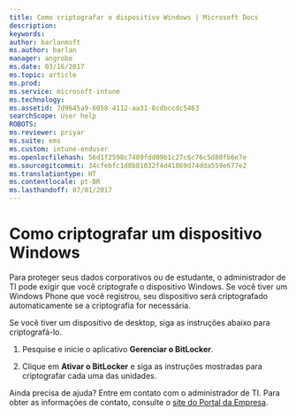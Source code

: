 ```yaml
---
title: Como criptografar o dispositivo Windows | Microsoft Docs
description: 
keywords: 
author: barlanmsft
ms.author: barlan
manager: angrobe
ms.date: 03/16/2017
ms.topic: article
ms.prod: 
ms.service: microsoft-intune
ms.technology: 
ms.assetid: 7d9645a9-6058-4112-aa31-8cdbccdc5463
searchScope: User help
ROBOTS: 
ms.reviewer: priyar
ms.suite: ems
ms.custom: intune-enduser
ms.openlocfilehash: 56d1f2598c7489fdd09b1c27c6c76c5d80fb6e7e
ms.sourcegitcommit: 34cfebfc1d8b81032f4d41869d74dda559e677e2
ms.translationtype: HT
ms.contentlocale: pt-BR
ms.lasthandoff: 07/01/2017
---
```

# <a name="how-to-encrypt-your-windows-device"></a>Como criptografar um dispositivo Windows

Para proteger seus dados corporativos ou de estudante, o administrador de TI pode exigir que você criptografe o dispositivo Windows. Se você tiver um Windows Phone que você registrou, seu dispositivo será criptografado automaticamente se a criptografia for necessária.

Se você tiver um dispositivo de desktop, siga as instruções abaixo para criptografá-lo.

1.  Pesquise e inicie o aplicativo **Gerenciar o BitLocker**.

2.  Clique em **Ativar o BitLocker** e siga as instruções mostradas para criptografar cada uma das unidades.

Ainda precisa de ajuda? Entre em contato com o administrador de TI. Para obter as informações de contato, consulte o [site do Portal da Empresa](http://portal.manage.microsoft.com).
